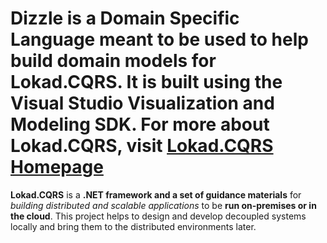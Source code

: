 # Dizzle is a Domain Specific Language meant to be used to help build domain models for Lokad.CQRS. It is built using the Visual Studio Visualization and Modeling SDK.  For more about Lokad.CQRS, visit [Lokad.CQRS Homepage](http://lokad.github.com/lokad-cqrs/)

**Lokad.CQRS** is a **.NET framework and a set of guidance materials** for _building distributed and scalable applications_ to be **run on-premises or in the cloud**. This project helps to design and develop decoupled systems locally and bring them to the distributed environments later.